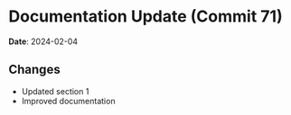 # Documentation Update (Commit 71)
            
**Date**: 2024-02-04
            
## Changes
- Updated section 1
- Improved documentation
